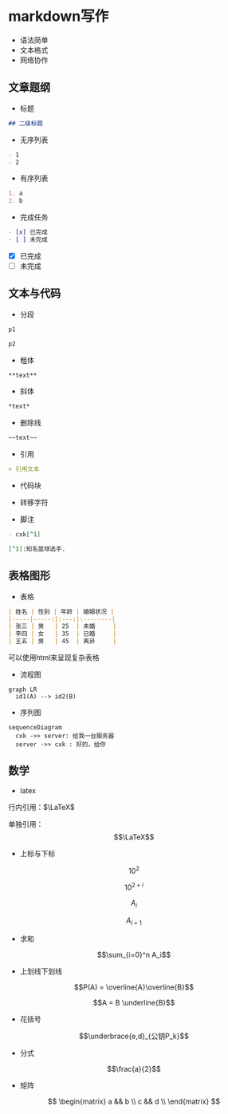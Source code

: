 # markdown写作

- 语法简单
- 文本格式
- 网络协作

## 文章题纲

- 标题

```md
## 二级标题
```

- 无序列表

```md
- 1
- 2
```

- 有序列表

```md
1. a
2. b
```

- 完成任务

```md
- [x] 已完成
- [ ] 未完成
```

- [x] 已完成
- [ ] 未完成

## 文本与代码

- 分段

```md
p1

p2
```

- 粗体

```md
**text**
```

- 斜体

```md
*text*
```

- 删除线

```md
~~text~~
```

- 引用

```md
> 引用文本
```

- 代码块

- 转移字符
- 脚注

```md
- cxk[^1]

[^1]:知名篮球选手.
```

## 表格图形

- 表格

```md
| 姓名 | 性别 | 年龄 | 婚姻状况 |
|-----|-----:|:---:|:--------|
| 张三 | 男   | 25  | 未婚     |
| 李四 | 女   | 35  | 已婚     |
| 王五 | 男   | 45  | 离异     |
```

可以使用html来呈现复杂表格

- 流程图

```mermaid
graph LR
  id1(A) --> id2(B)

```

- 序列图

```mermaid
sequenceDiagram
  cxk ->> server: 给我一台服务器
  server ->> cxk : 好的，给你
```

## 数学

- latex

行内引用：$\LaTeX$

单独引用：$$\LaTeX$$

- 上标与下标

$$10^2$$

$$10^{2+i}$$

$$A_i$$

$$A_{i+1}$$

- 求和

$$\sum_{i=0}^n A_i$$

- 上划线下划线

$$P(A) = \overline{A}\overline{B}$$

$$A = B \underline{B}$$

- 花括号

$$\underbrace{e,d}_{公钥P_k}$$

- 分式

$$\frac{a}{2}$$

- 矩阵

$$
  \begin{matrix}
    a && b \\
    c && d \\ 
  \end{matrix}
$$